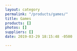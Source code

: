 ```yaml
---
layout: category
permalink: "/products/games/"
title: Games
products: []
photos: []
suppliers: []
date: 2019-03-29 18:15:48 -0500

---
```

